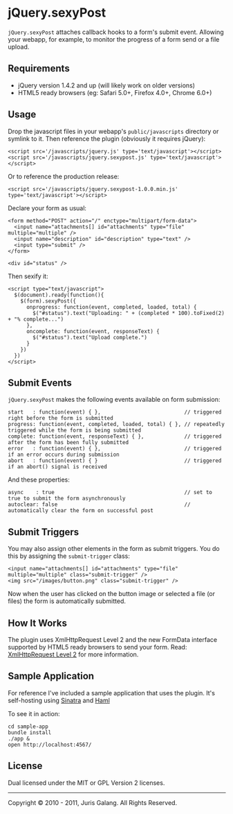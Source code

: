 jQuery.sexyPost
===============

`jQuery.sexyPost` attaches callback hooks to a form's submit event. Allowing your webapp, for example, to monitor the progress
of a form send or a file upload.

Requirements
------------
+ jQuery version 1.4.2 and up (will likely work on older versions)
+ HTML5 ready browsers (eg: Safari 5.0+, Firefox 4.0+, Chrome 6.0+)

Usage
-----
Drop the javascript files in your webapp's `public/javascripts` directory or symlink to it.
Then reference the plugin (obviously it requires jQuery):

    <script src='/javascripts/jquery.js' type='text/javascript'></script>
    <script src='/javascripts/jquery.sexypost.js' type='text/javascript'></script>
    
Or to reference the production release:

    <script src='/javascripts/jquery.sexypost-1.0.0.min.js' type='text/javascript'></script>
    
Declare your form as usual:

    <form method="POST" action="/" enctype="multipart/form-data">
      <input name="attachments[] id="attachments" type="file" multiple="multiple" />
      <input name="description" id="description" type="text" />
      <input type="submit" />
    </form>
    
    <div id="status" />
    
Then sexify it:

    <script type="text/javascript">
      $(document).ready(function(){
        $(form).sexyPost({
          onprogress: function(event, completed, loaded, total) {
            $("#status").text("Uploading: " + (completed * 100).toFixed(2) + "% complete...")
          },
          oncomplete: function(event, responseText) {
            $("#status").text("Upload complete.")
          }
        })
      })
    </script>

Submit Events
-------------
`jQuery.sexyPost` makes the following events available on form submission:


    start   : function(event) { },                           // triggered right before the form is submitted
    progress: function(event, completed, loaded, total) { }, // repeatedly triggered while the form is being submitted
    complete: function(event, responseText) { },             // triggered after the form has been fully submitted
    error   : function(event) { },                           // triggered if an error occurs during submission
    abort   : function(event) { }                            // triggered if an abort() signal is received

And these properties:

    async    : true                                          // set to true to submit the form asynchronously
    autoclear: false                                         // automatically clear the form on successful post

Submit Triggers
---------------
You may also assign other elements in the form as submit triggers. 
You do this by assigning the `submit-trigger` class:

    <input name="attachments[] id="attachments" type="file" multiple="multiple" class="submit-trigger" />
    <img src="/images/button.png" class="submit-trigger" />
    
Now when the user has clicked on the button image or selected a file (or files) the form is automatically submitted.

How It Works
------------
The plugin uses XmlHttpRequest Level 2 and the new FormData interface supported by HTML5 ready browsers to send your form.
Read: [XmlHttpRequest Level 2](http://dev.w3.org/2006/webapi/XMLHttpRequest-2/Overview.html) for more information.

Sample Application
------------------
For reference I've included a sample application that uses the plugin. It's self-hosting using [Sinatra](http://www.sinatrarb.com/)
and [Haml](http://haml-lang.com/)

To see it in action:

    cd sample-app
    bundle install
    ./app &
    open http://localhost:4567/

License
-------
Dual licensed under the MIT or GPL Version 2 licenses.


---

Copyright &copy; 2010 - 2011, Juris Galang. All Rights Reserved.

